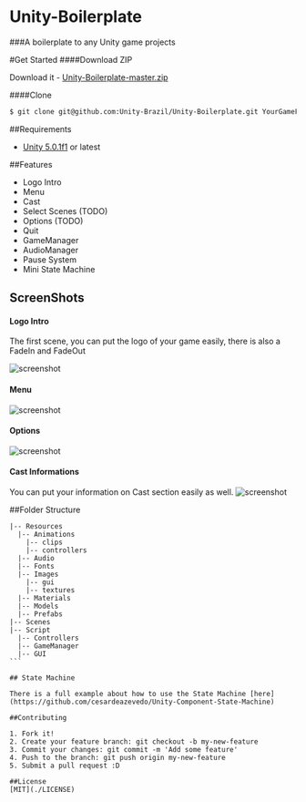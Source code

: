 # Unity-Boilerplate

###A boilerplate to any Unity game projects

#Get Started
####Download ZIP

Download it - [Unity-Boilerplate-master.zip](https://github.com/Unity-Brazil/Unity-Boilerplate/archive/master.zip)

####Clone

```sh
$ git clone git@github.com:Unity-Brazil/Unity-Boilerplate.git YourGameFolder
```

##Requirements
* [Unity 5.0.1f1](http://unity3d.com/get-unity) or latest

##Features
* Logo Intro
* Menu
* Cast
* Select Scenes (TODO)
* Options (TODO)
* Quit
* GameManager
* AudioManager
* Pause System
* Mini State Machine

## ScreenShots

#### Logo Intro

The first scene, you can put the logo of your game easily, there is also a FadeIn and FadeOut

![screenshot](http://i.cubeupload.com/wdCLyq.png)

#### Menu

![screenshot](http://i.cubeupload.com/dnMdF4.png)

#### Options

![screenshot](http://i.cubeupload.com/cEfJZc.png)

#### Cast Informations
You can put your information on Cast section easily as well.
![screenshot](http://i.cubeupload.com/XskCDg.png)

##Folder Structure
````
|-- Resources
  |-- Animations
    |-- clips
    |-- controllers
  |-- Audio
  |-- Fonts
  |-- Images
    |-- gui
    |-- textures
  |-- Materials
  |-- Models
  |-- Prefabs
|-- Scenes
|-- Script
  |-- Controllers
  |-- GameManager
  |-- GUI
```

## State Machine

There is a full example about how to use the State Machine [here](https://github.com/cesardeazevedo/Unity-Component-State-Machine)

##Contributing

1. Fork it!
2. Create your feature branch: git checkout -b my-new-feature
3. Commit your changes: git commit -m 'Add some feature'
4. Push to the branch: git push origin my-new-feature
5. Submit a pull request :D

##License
[MIT](./LICENSE)
